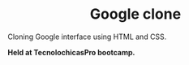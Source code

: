 
<div align="center">
 
 # **Google clone**

</div>

 Cloning Google interface using HTML and CSS.


 <h7><b> Held at TecnolochicasPro bootcamp.</b></h7>
